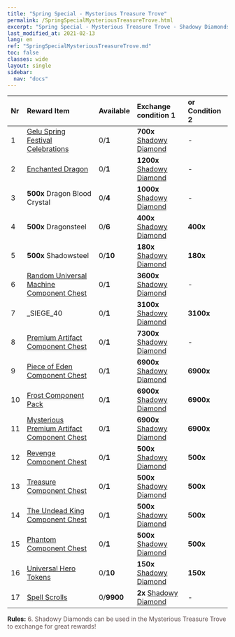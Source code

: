 ```yaml
---
title: "Spring Special - Mysterious Treasure Trove"
permalink: /SpringSpecialMysteriousTreasureTrove.html
excerpt: "Spring Special - Mysterious Treasure Trove - Shadowy Diamonds can be used in the Mysterious Treasure Trove to exchange for great rewards!."
last_modified_at: 2021-02-13
lang: en
ref: "SpringSpecialMysteriousTreasureTrove.md"
toc: false
classes: wide
layout: single
sidebar:
  nav: "docs"
---
```


  | Nr | Reward Item  |   Available  | Exchange condition 1 | or Condition 2 | 
  |:---|:-------------|:-------------|:---------------------|:---------------| 
  | 1 | [ Gelu Spring Festival Celebrations](/Items/con_1024/) | 0/**1** |  **700x** [ Shadowy Diamond](/Items/con_1219/) | - | 
  | 2 | [ Enchanted Dragon](/Items/con_1396/) | 0/**1** |  **1200x** [ Shadowy Diamond](/Items/con_1219/) | - | 
  | 3 |  **500x**  Dragon Blood Crystal | 0/**4** |  **1000x** [ Shadowy Diamond](/Items/con_1219/) | - | 
  | 4 |  **500x**  Dragonsteel | 0/**6** |  **400x** [ Shadowy Diamond](/Items/con_1219/) |  **400x**  <i class="fas fa-gem"/> | 
  | 5 |  **500x**  Shadowsteel | 0/**10** |  **180x** [ Shadowy Diamond](/Items/con_1219/) |  **180x**  <i class="fas fa-gem"/> | 
  | 6 | [ Random Universal Machine Component Chest](/Items/con_1161/) | 0/**1** |  **3600x** [ Shadowy Diamond](/Items/con_1219/) | - | 
  | 7 | _SIEGE_40 | 0/**1** |  **3100x** [ Shadowy Diamond](/Items/con_1219/) |  **3100x**  <i class="fas fa-gem"/> | 
  | 8 | [ Premium Artifact Component Chest](/Items/con_613/) | 0/**1** |  **7300x** [ Shadowy Diamond](/Items/con_1219/) | - | 
  | 9 | [ Piece of Eden Component Chest](/Items/con_226/) | 0/**1** |  **6900x** [ Shadowy Diamond](/Items/con_1219/) |  **6900x**  <i class="fas fa-gem"/> | 
  | 10 | [ Frost Component Pack](/Items/con_513/) | 0/**1** |  **6900x** [ Shadowy Diamond](/Items/con_1219/) |  **6900x**  <i class="fas fa-gem"/> | 
  | 11 | [ Mysterious Premium Artifact Component Chest](/Items/con_1176/) | 0/**1** |  **6900x** [ Shadowy Diamond](/Items/con_1219/) |  **6900x**  <i class="fas fa-gem"/> | 
  | 12 | [ Revenge Component Chest](/Items/con_337/) | 0/**1** |  **500x** [ Shadowy Diamond](/Items/con_1219/) |  **500x**  <i class="fas fa-gem"/> | 
  | 13 | [ Treasure Component Chest](/Items/con_299/) | 0/**1** |  **500x** [ Shadowy Diamond](/Items/con_1219/) |  **500x**  <i class="fas fa-gem"/> | 
  | 14 | [ The Undead King Component Chest](/Items/con_144/) | 0/**1** |  **500x** [ Shadowy Diamond](/Items/con_1219/) |  **500x**  <i class="fas fa-gem"/> | 
  | 15 | [ Phantom Component Chest](/Items/con_80/) | 0/**1** |  **500x** [ Shadowy Diamond](/Items/con_1219/) |  **500x**  <i class="fas fa-gem"/> | 
  | 16 | [ Universal Hero Tokens](/Items/her_87/) | 0/**10** |  **150x** [ Shadowy Diamond](/Items/con_1219/) |  **150x**  <i class="fas fa-gem"/> | 
  | 17 | [ Spell Scrolls](/Items/con_514/) | 0/**9900** |  **2x** [ Shadowy Diamond](/Items/con_1219/) | - | 


 **Rules:** <span style="color: #645252">6. Shadowy Diamonds can be used in the Mysterious Treasure Trove to exchange for great rewards! </span><br/>

